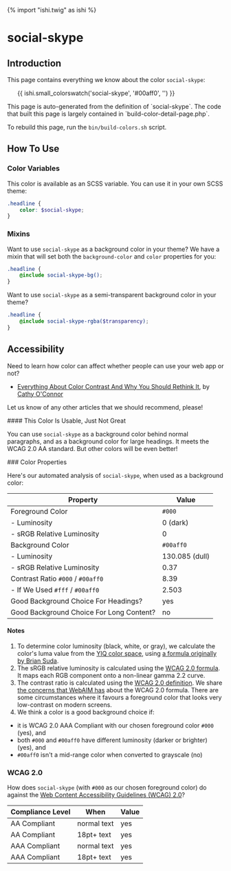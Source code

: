 {% import "ishi.twig" as ishi %}
# social-skype

## Introduction

This page contains everything we know about the color `social-skype`:

<div class="grid">
    <div class="cell">
        <div class="swatch">
            <ul>
                {{ ishi.small_colorswatch('social-skype', '#00aff0', '') }}
            </ul>
        </div>
    </div>
</div>

<div class="callout attention" markdown="1">
This page is auto-generated from the definition of `social-skype`. The code that built this page is largely contained in `build-color-detail-page.php`.

To rebuild this page, run the `bin/build-colors.sh` script.
</div>

## How To Use

### Color Variables

This color is available as an SCSS variable. You can use it in your own SCSS theme:

```scss
.headline {
    color: $social-skype;
}
```

### Mixins

Want to use `social-skype` as a background color in your theme? We have a mixin that will set both the `background-color` and `color` properties for you:

```scss
.headline {
    @include social-skype-bg();
}
```

Want to use `social-skype` as a semi-transparent background color in your theme?

```scss
.headline {
    @include social-skype-rgba($transparency);
}
```

## Accessibility

Need to learn how color can affect whether people can use your web app or not?

* [Everything About Color Contrast And Why You Should Rethink It](https://www.smashingmagazine.com/2014/10/color-contrast-tips-and-tools-for-accessibility/), by [Cathy O'Connor](http://www.twitter.com/cagocon)

Let us know of any other articles that we should recommend, please!
<div class="callout warning" markdown="1">
#### This Color Is Usable, Just Not Great

You can use `social-skype` as a background color behind normal paragraphs, and as a background color for large headings. It meets the WCAG 2.0 AA standard. But other colors will be even better!
</div>
### Color Properties

Here's our automated analysis of `social-skype`, when used as a background color:

Property | Value
---------|------
Foreground Color | `#000`
- Luminosity | 0 (dark)
- sRGB Relative Luminosity | 0
Background Color | `#00aff0`
- Luminosity | 130.085 (dull)
- sRGB Relative Luminosity | 0.37
Contrast Ratio `#000` / `#00aff0` | 8.39
- If We Used `#fff` / `#00aff0` | 2.503
Good Background Choice For Headings? | yes
Good Background Choice For Long Content? | no

#### Notes

1. To determine color luminosity (black, white, or gray), we calculate the color's luma value from the [YIQ color space](https://en.wikipedia.org/wiki/YIQ), using [a formula originally by Brian Suda](https://24ways.org/2010/calculating-color-contrast/).
1. The sRGB relative luminosity is calculated using the [WCAG 2.0 formula](https://www.w3.org/TR/WCAG20/#relativeluminancedef). It maps each RGB component onto a non-linear gamma 2.2 curve.
1. The contrast ratio is calculated using the [WCAG 2.0 definition](https://www.w3.org/TR/2008/REC-WCAG20-20081211/#contrast-ratiodef). We share [the concerns that WebAIM has](http://webaim.org/blog/wcag-2-1-feedback/) about the WCAG 2.0 formula. There are some circumstances where it favours a foreground color that looks very low-contrast on modern screens.
1. We think a color is a good background choice if:
  - it is WCAG 2.0 AAA Compliant with our chosen foreground color `#000` (yes), and
  - both `#000` and `#00aff0` have different luminosity (darker or brighter) (yes), and
  - `#00aff0` isn't a mid-range color when converted to grayscale (no)

### WCAG 2.0

How does `social-skype` (with `#000` as our chosen foreground color) do against the [Web Content Accessibility Guidelines (WCAG) 2.0](https://www.w3.org/TR/WCAG20/)?

Compliance Level | When | Value
-----------------|------|------
AA Compliant | normal text | yes
AA Compliant | 18pt+ text | yes
AAA Compliant | normal text | yes
AAA Compliant | 18pt+ text | yes